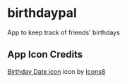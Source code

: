 # birthdaypal
App to keep track of friends' birthdays

## App Icon Credits
<a target="_blank" href="https://icons8.com/icons/set/birthday-date">Birthday Date icon</a> icon by <a target="_blank" href="https://icons8.com">Icons8</a>